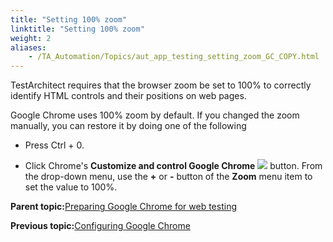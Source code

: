 ```yaml
--- 
title: "Setting 100% zoom"
linktitle: "Setting 100% zoom"
weight: 2
aliases: 
    - /TA_Automation/Topics/aut_app_testing_setting_zoom_GC_COPY.html
---
```


TestArchitect requires that the browser zoom be set to 100% to correctly identify HTML controls and their positions on web pages.

Google Chrome uses 100% zoom by default. If you changed the zoom manually, you can restore it by doing one of the following

-   Press Ctrl + 0.

-   Click Chrome's **Customize and control Google Chrome** ![](/images//Images/Chrome_btn.png) button. From the drop-down menu, use the **+** or **-** button of the **Zoom** menu item to set the value to 100%.


**Parent topic:**[Preparing Google Chrome for web testing](/TA_Tutorials_Sample_App/Topics/SR_Enabling_TA_agent_chrome.html)

**Previous topic:**[Configuring Google Chrome](/TA_Automation/Topics/aut_setting_switches_GC_COPY.html)

